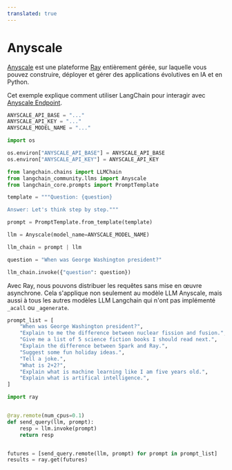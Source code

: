 ```yaml
---
translated: true
---
```


# Anyscale

[Anyscale](https://www.anyscale.com/) est une plateforme [Ray](https://www.ray.io/) entièrement gérée, sur laquelle vous pouvez construire, déployer et gérer des applications évolutives en IA et en Python.

Cet exemple explique comment utiliser LangChain pour interagir avec [Anyscale Endpoint](https://app.endpoints.anyscale.com/).

```python
ANYSCALE_API_BASE = "..."
ANYSCALE_API_KEY = "..."
ANYSCALE_MODEL_NAME = "..."
```

```python
import os

os.environ["ANYSCALE_API_BASE"] = ANYSCALE_API_BASE
os.environ["ANYSCALE_API_KEY"] = ANYSCALE_API_KEY
```

```python
from langchain.chains import LLMChain
from langchain_community.llms import Anyscale
from langchain_core.prompts import PromptTemplate
```

```python
template = """Question: {question}

Answer: Let's think step by step."""

prompt = PromptTemplate.from_template(template)
```

```python
llm = Anyscale(model_name=ANYSCALE_MODEL_NAME)
```

```python
llm_chain = prompt | llm
```

```python
question = "When was George Washington president?"

llm_chain.invoke({"question": question})
```

Avec Ray, nous pouvons distribuer les requêtes sans mise en œuvre asynchrone. Cela s'applique non seulement au modèle LLM Anyscale, mais aussi à tous les autres modèles LLM Langchain qui n'ont pas implémenté `_acall` ou `_agenerate`.

```python
prompt_list = [
    "When was George Washington president?",
    "Explain to me the difference between nuclear fission and fusion.",
    "Give me a list of 5 science fiction books I should read next.",
    "Explain the difference between Spark and Ray.",
    "Suggest some fun holiday ideas.",
    "Tell a joke.",
    "What is 2+2?",
    "Explain what is machine learning like I am five years old.",
    "Explain what is artifical intelligence.",
]
```

```python
import ray


@ray.remote(num_cpus=0.1)
def send_query(llm, prompt):
    resp = llm.invoke(prompt)
    return resp


futures = [send_query.remote(llm, prompt) for prompt in prompt_list]
results = ray.get(futures)
```
